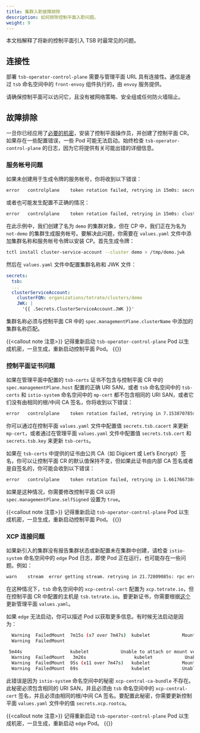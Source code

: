 ```yaml
---
title: 集群入职故障排除
description: 如何排除控制平面入职问题。
weight: 9
---
```


本文档解释了将新的控制平面引入 TSB 时最常见的问题。

## 连接性

部署 `tsb-operator-control-plane` 需要与管理平面 URL 具有连接性。通信是通过 `tsb` 命名空间中的 `front-envoy` 组件执行的，由 `envoy` 服务提供。

请确保控制平面可以访问它，且没有被网络策略、安全组或任何防火墙阻止。

## 故障排除

一旦你已经应用了[必要的机密](../../setup/helm/controlplane#secrets-configuration)，安装了控制平面操作员，并创建了控制平面 CR，如果存在一些配置错误，一些 Pod 可能无法启动。始终检查 `tsb-operator-control-plane` 的日志，因为它将提供有关可能出错的详细信息。

### 服务帐号问题

如果未创建用于生成令牌的服务帐号，你将收到以下错误：

```bash
error	controlplane	token rotation failed, retrying in 15m0s: secret istio-system/cluster-service-account not found: Secret "cluster-service-account" not found [scope="controlplane"]
```

或者也可能发生配置不正确的情况：

```bash
error	controlplane	token rotation failed, retrying in 15m0s: cluster has been configured with incorrect service account secret. ControlPlane CR has cluster name "demo", but service account secret has "organizations/tetrate/clusters/not-demo" [scope="controlplane"]
```

在此示例中，我们创建了名为 `demo` 的集群对象，但在 CP 中，我们正在为名为 `not-demo` 的集群生成服务帐号。要解决此问题，你需要在 `values.yaml` 文件中添加集群名称和服务帐号令牌以安装 CP。首先生成令牌：

```bash
tctl install cluster-service-account --cluster demo > /tmp/demo.jwk
```

然后在 `values.yaml` 文件中配置集群名称和 JWK 文件：

```yaml
secrets:
  tsb:
  ...
  clusterServiceAccount:
    clusterFQN: organizations/tetrate/clusters/demo
    JWK: |
      '{{ .Secrets.ClusterServiceAccount.JWK }}'
```

集群名称必须与控制平面 CR 中的 `spec.managementPlane.clusterName` 中添加的集群名称匹配。

{{<callout note 注意>}}
记得重新启动 `tsb-operator-control-plane` Pod 以生成机密，一旦生成，重新启动控制平面 Pod。
{{</callout>}}

### 控制平面证书问题

如果在管理平面中配置的 `tsb-certs` 证书不包含与控制平面 CR 中的 `spec.managementPlane.host` 配置的正确 URI SAN，或者 `tsb` 命名空间中的 `tsb-certs` 和 `istio-system` 命名空间中的 `mp-cert` 都不包含相同的 URI SAN，或者它们没有由相同的根/中间 CA 签名，你将收到以下错误：

```bash
error	controlplane	token rotation failed, retrying in 7.153870785s: generate tokens: rpc error: code = Unavailable desc = connection error: desc = "transport: authentication handshake failed: tls: failed to verify certificate: x509: certificate is valid for demo.tsb.tetrate.io, not tsb.tetrate.io" [scope="controlplane"]
```

你可以通过在控制平面 `values.yaml` 文件中配置值 `secrets.tsb.cacert` 来更新 `mp-cert`，或者通过在管理平面 `values.yaml` 文件中配置值 `secrets.tsb.cert` 和 `secrets.tsb.key` 来更新 `tsb-certs`。

如果在 `tsb-certs` 中提供的证书由公共 CA（如 Digicert 或 Let’s Encrypt）签名，你可以让控制平面 CR 的默认值保持不变，但如果此证书由内部 CA 签名或者是自签名的，你可能会收到以下错误：

```bash
error	controlplane	token rotation failed, retrying in 1.661766738s: generate tokens: rpc error: code = Unavailable desc = connection error: desc = "transport: authentication handshake failed: x509: certificate signed by unknown authority" [scope="controlplane"]
```

如果是这种情况，你需要修改控制平面 CR 以将 `spec.managementPlane.selfSigned` 设置为 `true`。

{{<callout note 注意>}}
记得重新启动 `tsb-operator-control-plane` Pod 以生成机密，一旦生成，重新启动控制平面 Pod。
{{</callout>}}

### XCP 连接问题

如果新引入的集群没有报告集群状态或新配置未在集群中创建，请检查 `istio-system` 命名空间中的 `edge` Pod 日志，即使 Pod 正在运行，也可能存在一些问题。例如：

```bash
warn	stream	error getting stream. retrying in 21.72809085s: rpc error: code = Unavailable desc = connection error: desc = "transport: authentication handshake failed: tls: failed to verify certificate: x509: certificate is valid for xcp.tetrate.io, not tsb.tetrate.io"	name=configs-4d116fd6
```

在这种情况下，`tsb` 命名空间中的 `xcp-central-cert` 配置为 `xcp.tetrate.io`，但在控制平面 CR 中配置的主机是 `tsb.tetrate.io`。要更新证书，你需要根据[这个](../../../setup/helm/managementplane#xcp-secrets-configuration)更新管理平面 `values.yaml`。

如果 `edge` 无法启动，你可以描述 Pod 以获取更多信息。有时候无法启动是因为：

```bash
  Warning  FailedMount  7m15s (x7 over 7m47s)  kubelet            MountVolume.SetUp failed for volume "xcp-central-auth-jwt" : secret "xcp-edge-central-auth-token" not found
  Warning  FailedMount  

 5m44s                  kubelet            Unable to attach or mount volumes: unmounted volumes=[xcp-central-auth-ca], unattached volumes=[config-map-volume xcp-central-auth-jwt xcp-central-auth-ca xcp-edge-webhook-ca kube-api-access-hxk8l webhook-certs]: timed out waiting for the condition
  Warning  FailedMount   3m26s                  kubelet            Unable to attach or mount volumes: unmounted volumes=[xcp-central-auth-ca], unattached volumes=[xcp-edge-webhook-ca kube-api-access-hxk8l webhook-certs config-map-volume xcp-central-auth-jwt xcp-central-auth-ca]: timed out waiting for the condition
  Warning  FailedMount  95s (x11 over 7m47s)   kubelet            MountVolume.SetUp failed for volume "xcp-central-auth-ca" : secret "xcp-central-ca-bundle" not found
  Warning  FailedMount  69s                    kubelet            Unable to attach or mount volumes: unmounted volumes=[xcp-central-auth-ca], unattached volumes=[kube-api-access-hxk8l webhook-certs config-map-volume xcp-central-auth-jwt xcp-central-auth-ca xcp-edge-webhook-ca]: timed out waiting for the condition
```

此错误是因为 `istio-system` 命名空间中的秘密 `xcp-central-ca-bundle` 不存在。此秘密必须包含相同的 URI SAN，并且必须由 `tsb` 命名空间中的 `xcp-central-cert` 签名，并且必须由相同的根/中间 CA 签名。要配置此秘密，你需要更新控制平面 `values.yaml` 文件中的值 `secrets.xcp.rootca`。

{{<callout note 注意>}}
记得重新启动 `tsb-operator-control-plane` Pod 以生成机密，一旦生成，重新启动 `edge` Pod。
{{</callout>}}